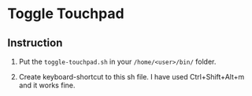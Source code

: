 # Toggle Touchpad

## Instruction

1. Put the `toggle-touchpad.sh` in your `/home/<user>/bin/` folder.

2. Create keyboard-shortcut to this sh file. I have used Ctrl+Shift+Alt+m and it works fine.